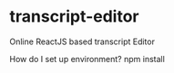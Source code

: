 # transcript-editor
Online ReactJS based transcript Editor

How do I set up environment?
npm install 


